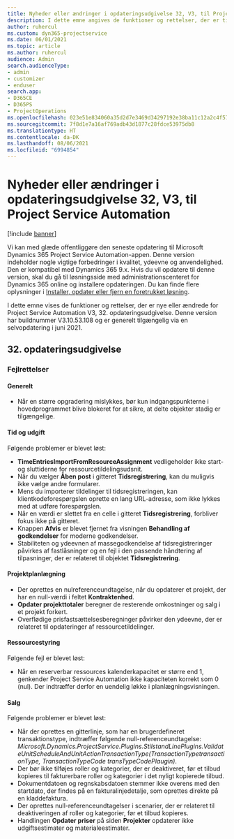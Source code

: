 ```yaml
---
title: Nyheder eller ændringer i opdateringsudgivelse 32, V3, til Project Service Automation
description: I dette emne angives de funktioner og rettelser, der er tilgængelige til Project Service Automation, opdateringsudgivelse 32, V3.
author: ruhercul
ms.custom: dyn365-projectservice
ms.date: 06/01/2021
ms.topic: article
ms.author: ruhercul
audience: Admin
search.audienceType:
- admin
- customizer
- enduser
search.app:
- D365CE
- D365PS
- ProjectOperations
ms.openlocfilehash: 023e51e834060a35d2d7e3469d34297192e38ba11c12a2c4f57424213aba44ba
ms.sourcegitcommit: 7f8d1e7a16af769adb43d1877c28fdce53975db8
ms.translationtype: HT
ms.contentlocale: da-DK
ms.lasthandoff: 08/06/2021
ms.locfileid: "6994854"
---
```

# <a name="whats-new-or-changed-in-project-service-automation-update-release-32-v3"></a>Nyheder eller ændringer i opdateringsudgivelse 32, V3, til Project Service Automation

[!include [banner](../includes/psa-now-project-operations.md)]

Vi kan med glæde offentliggøre den seneste opdatering til Microsoft Dynamics 365 Project Service Automation-appen. Denne version indeholder nogle vigtige forbedringer i kvalitet, ydeevne og anvendelighed. Den er kompatibel med Dynamics 365 9.x. Hvis du vil opdatere til denne version, skal du gå til løsningsside med administrationscenteret for Dynamics 365 online og installere opdateringen. Du kan finde flere oplysninger i [Installer, opdater eller fjern en foretrukket løsning](/power-platform/admin/install-remove-preferred-solution).

I dette emne vises de funktioner og rettelser, der er nye eller ændrede for Project Service Automation V3, 32. opdateringsudgivelse. Denne version har buildnummer V3.10.53.108 og er generelt tilgængelig via en selvopdatering i juni 2021.

## <a name="update-release-32"></a>32. opdateringsudgivelse

### <a name="bug-fixes"></a>Fejlrettelser

#### <a name="general"></a>Generelt

- Når en større opgradering mislykkes, bør kun indgangspunkterne i hovedprogrammet blive blokeret for at sikre, at delte objekter stadig er tilgængelige.

#### <a name="time-and-expense"></a>Tid og udgift

Følgende problemer er blevet løst:

- **TimeEntriesImportFromResourceAssignment** vedligeholder ikke start- og sluttiderne for ressourcetildelingsudsnit.
- Når du vælger **Åben post** i gitteret **Tidsregistrering**, kan du muligvis ikke vælge andre formularer.
- Mens du importerer tildelinger til tidsregistreringen, kan klientkodeforespørgslen oprette en lang URL-adresse, som ikke lykkes med at udføre forespørgslen.
- Når en værdi er slettet fra en celle i gitteret **Tidsregistrering**, forbliver fokus ikke på gitteret.
- Knappen **Afvis** er blevet fjernet fra visningen **Behandling af godkendelser** for moderne godkendelser.
- Stabiliteten og ydeevnen af massegodkendelse af tidsregistreringer påvirkes af fastlåsninger og en fejl i den passende håndtering af tilpasninger, der er relateret til objektet **Tidsregistrering**.

#### <a name="project-planning"></a>Projektplanlægning

- Der oprettes en nulreferenceundtagelse, når du opdaterer et projekt, der har en null-værdi i feltet **Kontraktenhed**.
- **Opdater projekttotaler** beregner de resterende omkostninger og salg i et projekt forkert.
- Overflødige prisfastsættelsesberegninger påvirker den ydeevne, der er relateret til opdateringer af ressourcetildelinger.

#### <a name="resource-management"></a>Ressourcestyring

Følgende fejl er blevet løst:

- Når en reserverbar ressources kalenderkapacitet er større end 1, genkender Project Service Automation ikke kapaciteten korrekt som 0 (nul). Der indtræffer derfor en uendelig løkke i planlægningsvisningen.

#### <a name="sales"></a>Salg

Følgende problemer er blevet løst:

- Når der oprettes en gitterlinje, som har en brugerdefineret transaktionstype, indtræffer følgende null-referenceundtagelse: *Microsoft.Dynamics.ProjectService.Plugins.StilstandLinePlugins.ValidateUnitScheduleAndUnitActionTransactionType(TransactionTypetransactionType, TransactionTypeCode transTypeCodePlaugin)*.
- Der bør ikke tilføjes roller og kategorier, der er deaktiveret, før et tilbud kopieres til fakturerbare roller og kategorier i det nyligt kopierede tilbud.
- Dokumentdatoen og regnskabsdatoen stemmer ikke overens med den startdato, der findes på en fakturalinjedetalje, som oprettes direkte på en kladdefaktura.
- Der oprettes null-referenceundtagelser i scenarier, der er relateret til deaktiveringen af roller og kategorier, før et tilbud kopieres.
- Handlingen **Opdater priser** på siden **Projekter** opdaterer ikke udgiftsestimater og materialeestimater.
